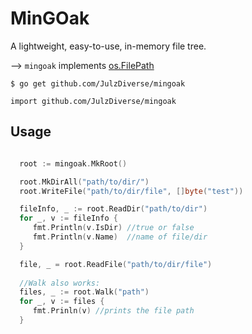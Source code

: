 # MinGOak

A lightweight, easy-to-use, in-memory file tree. 

--> `mingoak` implements [os.FilePath](https://golang.org/pkg/os/#FileInfo)

```
$ go get github.com/JulzDiverse/mingoak
```

```
import github.com/JulzDiverse/mingoak  
```

## Usage

```go

  root := mingoak.MkRoot()

  root.MkDirAll("path/to/dir/")
  root.WriteFile("path/to/dir/file", []byte("test"))

  fileInfo, _ := root.ReadDir("path/to/dir")
  for _, v := fileInfo {
     fmt.Println(v.IsDir) //true or false
     fmt.Println(v.Name)  //name of file/dir
  }

  file, _ = root.ReadFile("path/to/dir/file")
  
  //Walk also works:
  files, _ := root.Walk("path")
  for _, v := files {
     fmt.Prinln(v) //prints the file path
  }
```


